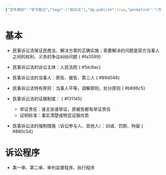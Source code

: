 ```yaml
---
{"文件类别":"学习笔记","tags":["知识点"],"dg-publish":true,"permalink":"/学习笔记/知识点/民事诉讼法/","dgPassFrontmatter":true}
---
```


# 基本
- 民事诉讼法保证民商法、解决方案的正确实施；索要解决的问题是双方当事人之间的权利、义务的争议纠纷问题
{ #fa3599}

- 民事诉讼法的诉讼主体：人民法院
{ #1dc8ac}

- 民事诉讼法的当事人：原告、被告、第三人
{ #89d048}

- 民事诉讼法特有原则：当事人平等，调解原则，处分原则
{ #b696c5}

- 民事诉讼法的证据制度：
{ #f31145}

	- 举证责任：谁主张谁举证，原被告都有举证责任
	- 证明标准：事实清楚或明显证据优势
- 民事诉讼法的强制措施（诉讼参与人、其他人）：训诫、罚款、拘留
{ #880c54}

# 诉讼程序
- 第一审、第二审、审判监督程序、执行程序